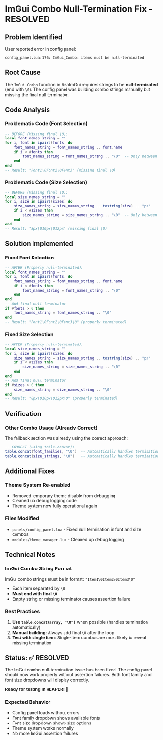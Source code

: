 # ImGui Combo Null-Termination Fix - RESOLVED

## Problem Identified
User reported error in config panel:
```
config_panel.lua:176: ImGui_Combo: items must be null-terminated
```

## Root Cause
The `ImGui.Combo` function in ReaImGui requires strings to be **null-terminated** (end with `\0`). The config panel was building combo strings manually but missing the final null terminator.

## Code Analysis

### Problematic Code (Font Selection)
```lua
-- BEFORE (Missing final \0):
local font_names_string = ""
for i, font in ipairs(fonts) do
    font_names_string = font_names_string .. font.name
    if i < #fonts then
        font_names_string = font_names_string .. "\0"  -- Only between items
    end
end
-- Result: "Font1\0Font2\0Font3" (missing final \0)
```

### Problematic Code (Size Selection)
```lua
-- BEFORE (Missing final \0):
local size_names_string = ""
for i, size in ipairs(sizes) do
    size_names_string = size_names_string .. tostring(size) .. "px"
    if i < #sizes then
        size_names_string = size_names_string .. "\0"  -- Only between items
    end
end
-- Result: "8px\010px\012px" (missing final \0)
```

## Solution Implemented

### Fixed Font Selection
```lua
-- AFTER (Properly null-terminated):
local font_names_string = ""
for i, font in ipairs(fonts) do
    font_names_string = font_names_string .. font.name
    if i < #fonts then
        font_names_string = font_names_string .. "\0"
    end
end
-- Add final null terminator
if #fonts > 0 then
    font_names_string = font_names_string .. "\0"
end
-- Result: "Font1\0Font2\0Font3\0" (properly terminated)
```

### Fixed Size Selection
```lua
-- AFTER (Properly null-terminated):
local size_names_string = ""
for i, size in ipairs(sizes) do
    size_names_string = size_names_string .. tostring(size) .. "px"
    if i < #sizes then
        size_names_string = size_names_string .. "\0"
    end
end
-- Add final null terminator
if #sizes > 0 then
    size_names_string = size_names_string .. "\0"
end
-- Result: "8px\010px\012px\0" (properly terminated)
```

## Verification

### Other Combo Usage (Already Correct)
The fallback section was already using the correct approach:
```lua
-- CORRECT (using table.concat):
table.concat(font_families, "\0")  -- Automatically handles termination properly
table.concat(size_strings, "\0")   -- Automatically handles termination properly
```

## Additional Fixes

### Theme System Re-enabled
- Removed temporary theme disable from debugging
- Cleaned up debug logging code
- Theme system now fully operational again

### Files Modified
- `panels/config_panel.lua` - Fixed null termination in font and size combos
- `modules/theme_manager.lua` - Cleaned up debug logging

## Technical Notes

### ImGui Combo String Format
ImGui combo strings must be in format: `"Item1\0Item2\0Item3\0"`
- Each item separated by `\0`
- **Must end with final `\0`**
- Empty string or missing terminator causes assertion failure

### Best Practices
1. **Use `table.concat(array, "\0")`** when possible (handles termination automatically)
2. **Manual building**: Always add final `\0` after the loop
3. **Test with single item**: Single-item combos are most likely to reveal missing termination

## Status: ✅ RESOLVED

The ImGui combo null-termination issue has been fixed. The config panel should now work properly without assertion failures. Both font family and font size dropdowns will display correctly.

**Ready for testing in REAPER!** 🚀

### Expected Behavior
- Config panel loads without errors
- Font family dropdown shows available fonts
- Font size dropdown shows size options
- Theme system works normally
- No more ImGui assertion failures

